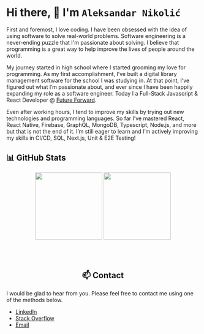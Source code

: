 # Hi there, 👋 I'm `Aleksandar Nikolić`

First and foremost, I love coding. I have been obsessed with the idea of using software to solve real-world problems. Software engineering is a never-ending puzzle that I'm passionate about solving. I believe that programming is a great way to help improve the lives of people around the world.

My journey started in high school where I started grooming my love for programming. As my first accomplishment, I’ve built a digital library management software for the school I was studying in. At that point, I’ve figured out what I’m passionate about, and ever since I have been happily expanding my role as a software engineer. Today I a Full-Stack Javascript & React Developer @ [Future Forward](https://futureforward.nl/).

Even after working hours, I tend to improve my skills by trying out new technologies and programming languages. So far I’ve mastered React, React Native, Firebase, GraphQL, MongoDB, Typescript, Node.js, and more but that is not the end of it. I’m still eager to learn and I’m actively improving my skills in CI/CD, SQL, Next.js, Unit & E2E Testing!

## :bar_chart: GitHub Stats

<!--
[![trophy](https://github-profile-trophy.vercel.app/?username=kubanac95)](https://github.com/ryo-ma/github-profile-trophy)
[![Top Langs](https://github-readme-stats.vercel.app/api/top-langs/?username=anuraghazra&layout=compact)](https://github.com/anuraghazra/github-readme-stats)
-->

<div align="center">

  <img height="175px" src="https://github-readme-stats.vercel.app/api?username=kubanac95&show_icons=true&theme=tokyonight&include_all_commits=true&count_private=true&border_radius=0&hide_border=true"/>

  <img style="margin-bottom: 50px;" height="175px" src="https://github-readme-stats.vercel.app/api/top-langs/?username=kubanac95&layout=compact&langs_count=9&border_radius=0&hide_border=true&theme=tokyonight&card_width=319"/>

<div>

## :mailbox: Contact
<div align='left'>

  I would be glad to hear from you. Please feel free to contact me using one of the methods below.

  - [LinkedIn](https://www.linkedin.com/in/a-nikolic/)
  - [Stack Overflow](https://stackoverflow.com/users/7784769/aleksandar-nikolic)
  - [Email](mailto:aleksandar.nikolic.01@outlook.com)

<div>

<!--
**kubanac95/kubanac95** is a ✨ _special_ ✨ repository because its `README.md` (this file) appears on your GitHub profile.

Here are some ideas to get you started:

- 🔭 I’m currently working on ...
- 🌱 I’m currently learning ...
- 👯 I’m looking to collaborate on ...
- 🤔 I’m looking for help with ...
- 💬 Ask me about ...
- 📫 How to reach me: ...
- 😄 Pronouns: ...
- ⚡ Fun fact: ...
-->
